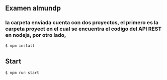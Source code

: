 
## Examen almundp

### la carpeta enviada cuenta con dos proyectos, el primero es la carpeta proyect en el cual se encuentra el codigo del API REST en nodejs, por otro lado, 

```bash
$ npm install
```

## Start

```
$ npm run start
```
